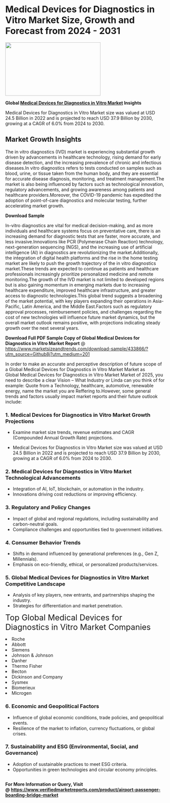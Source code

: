 <H1>Medical Devices for Diagnostics in Vitro Market Size, Growth and Forecast from 2024 - 2031</H1><img class="aligncenter size-medium wp-image-584254" src="https://thirdeyenews.in/wp-content/uploads/2024/09/Global-Market-Research-300x168.jpeg" alt="" width="300" height="168" /><p><strong>Global&nbsp;<a href="https://www.marketsizeandtrends.com/download-sample/433866/?utm_source=Github8j?utm_medium=201">Medical Devices for Diagnostics in Vitro Market</a> Insights</strong></p><p>Medical Devices for Diagnostics in Vitro Market size was valued at USD 24.5 Billion in 2022 and is projected to reach USD 37.9 Billion by 2030, growing at a CAGR of 6.0% from 2024 to 2030.</p><p><h2>Market Growth Insights</h2> <p>The in vitro diagnostics (IVD) market is experiencing substantial growth driven by advancements in healthcare technology, rising demand for early disease detection, and the increasing prevalence of chronic and infectious diseases.In vitro diagnostics refers to tests conducted on samples such as blood, urine, or tissue taken from the human body, and they are essential for accurate disease diagnosis, monitoring, and treatment management.The market is also being influenced by factors such as technological innovation, regulatory advancements, and growing awareness among patients and healthcare providers.Moreover, the COVID-19 pandemic has expedited the adoption of point-of-care diagnostics and molecular testing, further accelerating market growth.</p> <p><strong>Download Sample</strong></p> <p>In-vitro diagnostics are vital for medical decision-making, and as more individuals and healthcare systems focus on preventative care, there is an increasing demand for diagnostic tests that are faster, more accurate, and less invasive.Innovations like PCR (Polymerase Chain Reaction) technology, next-generation sequencing (NGS), and the increasing use of artificial intelligence (AI) in diagnostics are revolutionizing the market.Additionally, the integration of digital health platforms and the rise in the home testing market are likely to push the growth trajectory of the in vitro diagnostics market.These trends are expected to continue as patients and healthcare professionals increasingly prioritize personalized medicine and remote monitoring.The growth of the IVD market is not limited to developed regions but is also gaining momentum in emerging markets due to increasing healthcare expenditure, improved healthcare infrastructure, and greater access to diagnostic technologies.This global trend suggests a broadening of the market potential, with key players expanding their operations in Asia-Pacific, Latin America, and the Middle East.Factors such as regulatory approval processes, reimbursement policies, and challenges regarding the cost of new technologies will influence future market dynamics, but the overall market outlook remains positive, with projections indicating steady growth over the next several years.<p><span class=""><strong>Download Full PDF Sample Copy of Global Medical Devices for Diagnostics in Vitro Market Report</strong> @ <a href="https://www.marketsizeandtrends.com/download-sample/433866/?utm_source=Github8j?utm_medium=201" target="_blank">https://www.marketsizeandtrends.com/download-sample/433866/?utm_source=Github8j?utm_medium=201</a></span></p><p>In order to make an accurate and perceptive description of future scope of a Global&nbsp;Medical Devices for Diagnostics in Vitro Market Market as Global&nbsp;Medical Devices for Diagnostics in Vitro Market Market of 2025, you need to describe a clear Vision &ndash; What Industry or Linda can you think of for example: Quote from a Technology, healthcare, automotive, renewable energy, name the market you are Reffering to.However, some general trends and factors usually impact market reports and their future outlook include:</p><h3>1.&nbsp;<strong>Medical Devices for Diagnostics in Vitro Market Growth Projections</strong></h3><ul><li>Examine market size trends, revenue estimates and CAGR (Compounded Annual Growth Rate) projections.</li><li><p>Medical Devices for Diagnostics in Vitro Market size was valued at USD 24.5 Billion in 2022 and is projected to reach USD 37.9 Billion by 2030, growing at a CAGR of 6.0% from 2024 to 2030.</p></li></ul><h3>2.&nbsp;<strong>Medical Devices for Diagnostics in Vitro Market Technological Advancements</strong></h3><ul><li>Integration of AI, IoT, blockchain, or automation in the industry.</li><li>Innovations driving cost reductions or improving efficiency.</li></ul><h3>3.&nbsp;<strong>Regulatory and Policy Changes</strong></h3><ul><li>Impact of global and regional regulations, including sustainability and carbon-neutral goals.</li><li>Compliance challenges and opportunities tied to government initiatives.</li></ul><h3>4.&nbsp;<strong>Consumer Behavior Trends</strong></h3><ul><li>Shifts in demand influenced by generational preferences (e.g., Gen Z, Millennials).</li><li>Emphasis on eco-friendly, ethical, or personalized products/services.</li></ul><h3>5.&nbsp;<strong>Global Medical Devices for Diagnostics in Vitro Market Competitive Landscape</strong></h3><ul><li>Analysis of key players, new entrants, and partnerships shaping the industry.</li><li>Strategies for differentiation and market penetration.</li></ul><p data-pm-slice="1 1 []"><span style="color: inherit; font-family: inherit; font-size: 25px;">Top Global Medical Devices for Diagnostics in Vitro Market Companies</span></p><div class="" data-test-id=""><p><li>Roche</li><li> Abbott</li><li> Siemens</li><li> Johnson & Johnson</li><li> Danher</li><li> Thermo Fisher</li><li> Becton</li><li> Dickinson and Company</li><li> Sysmex</li><li> Biomerieux</li><li> Microgen</li></p></div><h3>6.&nbsp;<strong>Economic and Geopolitical Factors</strong></h3><ul><li>Influence of global economic conditions, trade policies, and geopolitical events.</li><li>Resilience of the market to inflation, currency fluctuations, or global crises.</li></ul><h3>7.&nbsp;<strong>Sustainability and ESG (Environmental, Social, and Governance)</strong></h3><ul><li>Adoption of sustainable practices to meet ESG criteria.</li><li>Opportunities in green technologies and circular economy principles.</li></ul><h2><strong style="font-size: 14px;">For More Information or Query, Visit @&nbsp;</strong><a style="background-color: #ffffff; font-size: 14px;" href="https://www.marketsizeandtrends.com/report/medical-devices-for-diagnostics-in-vitro-market/" target="_blank">https://www.verifiedmarketreports.com/product/airport-passenger-boarding-bridge-market</a></h2>